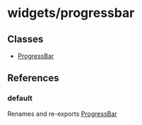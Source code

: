# widgets/progressbar

## Classes

- [ProgressBar](widgets.progressbar.Class.ProgressBar.md)

## References

### default

Renames and re-exports [ProgressBar](widgets.progressbar.Class.ProgressBar.md)
